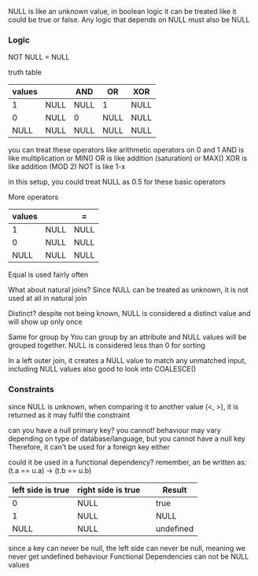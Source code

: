 NULL is like an unknown value, in boolean logic it can be treated like it could be true or false. Any logic that depends on NULL must also be NULL
### Logic 
NOT NULL = NULL

truth table

| values |      | AND  | OR   | XOR  |
| ------ | ---- | ---- | ---- | ---- |
| 1      | NULL | NULL | 1    | NULL |
| 0      | NULL | 0    | NULL | NULL |
| NULL   | NULL | NULL | NULL | NULL |

you can treat these operators like arithmetic operators on 0 and 1
AND is like multiplication              or MIN()
OR is like addition (saturation)    or MAX()
XOR is like addition (MOD 2)
NOT is like 1-x

in this setup, you could treat NULL as 0.5 for these basic operators

More operators

| values |      | =    |
| ------ | ---- | ---- |
| 1      | NULL | NULL |
| 0      | NULL | NULL |
| NULL   | NULL | NULL |
Equal is used fairly often

What about natural joins?
Since NULL can be treated as unknown, it is not used at all in natural join

Distinct?
despite not being known, NULL is considered a distinct value and will show up only once

Same for group by
You can group by an attribute and NULL values will be grouped together.
NULL is considered less than 0 for sorting

In a left outer join, it creates a NULL value to match any unmatched input, including NULL values
also good to look into COALESCE()
### Constraints
since NULL is unknown, when comparing it to another value (<, >), it is returned as it may fulfil the constraint

can you have a null primary key?
you cannot! behaviour may vary depending on type of database/language, but you cannot have a null key
Therefore, it can't be used for a foreign key either

could it be used in a functional dependency?
remember,  an be written as:
(t.a == u.a) -> (t.b == u.b)

| left side is true | right side is true |     | Result    |
| ----------------- | ------------------ | --- | --------- |
| 0                 | NULL               |     | true      |
| 1                 | NULL               |     | NULL      |
| NULL              | NULL               |     | undefined |
since a key can never be null, the left side can never be null, meaning we never get undefined behaviour
Functional Dependencies can not be NULL values